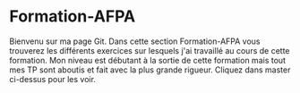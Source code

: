 # Formation-AFPA

Bienvenu sur ma page Git. 
Dans cette section Formation-AFPA vous trouverez les différents exercices sur lesquels j'ai travaillé au cours de cette formation. 
Mon niveau est débutant à la sortie de cette formation mais tout mes TP sont aboutis et fait avec la plus grande rigueur.
Cliquez dans master ci-dessus pour les voir.
